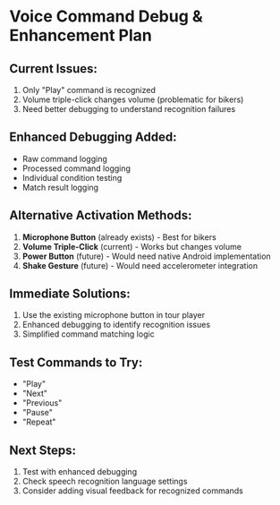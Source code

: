 # Voice Command Debug & Enhancement Plan

## Current Issues:
1. Only "Play" command is recognized
2. Volume triple-click changes volume (problematic for bikers)
3. Need better debugging to understand recognition failures

## Enhanced Debugging Added:
- Raw command logging
- Processed command logging  
- Individual condition testing
- Match result logging

## Alternative Activation Methods:
1. **Microphone Button** (already exists) - Best for bikers
2. **Volume Triple-Click** (current) - Works but changes volume
3. **Power Button** (future) - Would need native Android implementation
4. **Shake Gesture** (future) - Would need accelerometer integration

## Immediate Solutions:
1. Use the existing microphone button in tour player
2. Enhanced debugging to identify recognition issues
3. Simplified command matching logic

## Test Commands to Try:
- "Play"
- "Next" 
- "Previous"
- "Pause"
- "Repeat"

## Next Steps:
1. Test with enhanced debugging
2. Check speech recognition language settings
3. Consider adding visual feedback for recognized commands